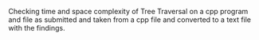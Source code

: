 Checking time and space complexity of Tree Traversal on a cpp program and file as submitted and taken from a cpp file and converted to a text file with the findings.
